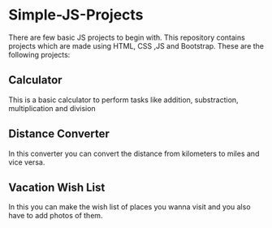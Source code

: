 # Simple-JS-Projects
There are few basic JS projects to begin with.
This repository contains projects which are made using HTML, CSS ,JS and Bootstrap. These are the following projects:
## Calculator
This is a basic calculator to perform tasks like addition, substraction, multiplication and division
## Distance Converter
In this converter you can convert the distance from kilometers to miles and vice versa.
## Vacation Wish List
In this you can make the wish list of places you wanna visit and you also have to add photos of them.
